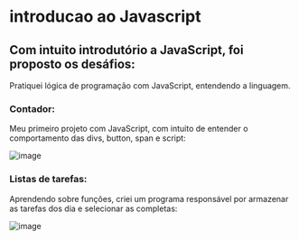 # introducao ao Javascript

## Com intuito introdutório a JavaScript, foi proposto os desáfios:

Pratiquei lógica de programação com JavaScript, entendendo a linguagem.

### Contador:

Meu primeiro projeto com JavaScript, com intuito de entender o comportamento das divs, button, span e script:

![image](https://github.com/lfernandex/introducao-ao-javascript/assets/106842103/18198bbc-9a88-4c16-9caa-b486d76dd409)


### Listas de tarefas:

Aprendendo sobre funções, criei um programa responsável por armazenar as tarefas dos dia e selecionar as completas:  

![image](https://github.com/lfernandex/introducao-ao-javascript/assets/106842103/5b909cea-10d0-4211-8ec3-a630dfd4d048)
